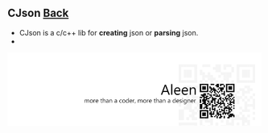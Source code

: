 ## CJson [Back](./../c.md)

- CJson is a c/c++ lib for **creating** json or **parsing** json.
- 

<a href="http://aleen42.github.io/" target="_blank" ><img src="./../../../pic/tail.gif"></a>

